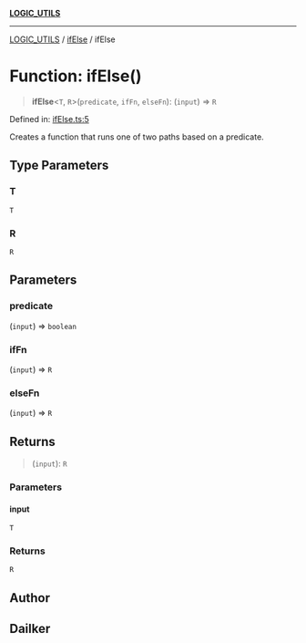 [**LOGIC_UTILS**](../../README.md)

***

[LOGIC_UTILS](../../README.md) / [ifElse](../README.md) / ifElse

# Function: ifElse()

> **ifElse**\<`T`, `R`\>(`predicate`, `ifFn`, `elseFn`): (`input`) => `R`

Defined in: [ifElse.ts:5](https://github.com/dailker/everyutil/blob/483b8bac7542bbca68c14daba34579f97fabc512/src/logic/ifElse.ts#L5)

Creates a function that runs one of two paths based on a predicate.

## Type Parameters

### T

`T`

### R

`R`

## Parameters

### predicate

(`input`) => `boolean`

### ifFn

(`input`) => `R`

### elseFn

(`input`) => `R`

## Returns

> (`input`): `R`

### Parameters

#### input

`T`

### Returns

`R`

## Author

## Dailker
